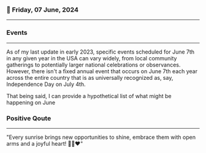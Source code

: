 ### 📅 Friday, 07 June, 2024
------
### Events
------
As of my last update in early 2023, specific events scheduled for June 7th in any given year in the USA can vary widely, from local community gatherings to potentially larger national celebrations or observances. However, there isn't a fixed annual event that occurs on June 7th each year across the entire country that is as universally recognized as, say, Independence Day on July 4th. 

That being said, I can provide a hypothetical list of what might be happening on June
### Positive Qoute
------
"Every sunrise brings new opportunities to shine, embrace them with open arms and a joyful heart! 🌅✨❤️"
